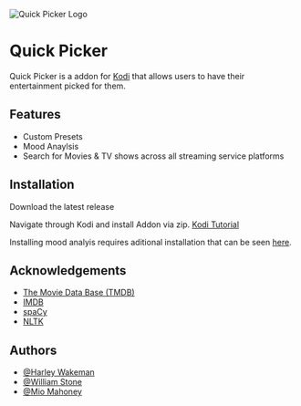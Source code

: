
![Quick Picker Logo](https://raw.githubusercontent.com/KodiPickerProject/QuickPick/main/icon.png)


# Quick Picker

Quick Picker is a addon for [Kodi](https://github.com/xbmc) that allows users to have their entertainment picked for them.




## Features

- Custom Presets
- Mood Anaylsis
- Search for Movies & TV shows across all streaming service platforms



## Installation

Download the latest release


Navigate through Kodi and install Addon via zip. [Kodi Tutorial](https://kodi.wiki/view/Archive:Install_add-ons_from_zip_files)

Installing mood analyis requires aditional installation that can be seen [here](https://github.com/KodiPickerProject/MoodAnalysisAPI).

    
## Acknowledgements

 - [The Movie Data Base (TMDB)](https://www.themoviedb.org/)
 - [IMDB](https://www.imdb.com/)
 - [spaCy](https://spacy.io/)
 - [NLTK](https://www.nltk.org/)


## Authors

- [@Harley Wakeman](https://www.github.com/hwakeman)
- [@William Stone](https://github.com/will-s-stone)
- [@Mio Mahoney](https://github.com/mio-mahoney)


